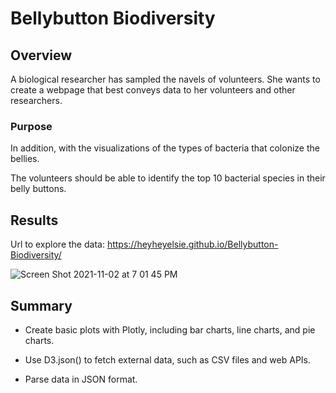 # Bellybutton Biodiversity

## Overview

A biological researcher has sampled the navels of volunteers. She wants to create a webpage that best conveys data to her volunteers and other researchers.

### Purpose

In addition, with the visualizations of the types of bacteria that colonize the bellies.

The volunteers should be able to identify the top 10 bacterial species in their belly buttons. 

## Results

Url to explore the data: https://heyheyelsie.github.io/Bellybutton-Biodiversity/

![Screen Shot 2021-11-02 at 7 01 45 PM](https://user-images.githubusercontent.com/88747464/139963516-4e377fd0-e658-49d6-ac90-00e9767a169c.png)

## Summary

- Create basic plots with Plotly, including bar charts, line charts, and pie charts.

- Use D3.json() to fetch external data, such as CSV files and web APIs.

- Parse data in JSON format.
